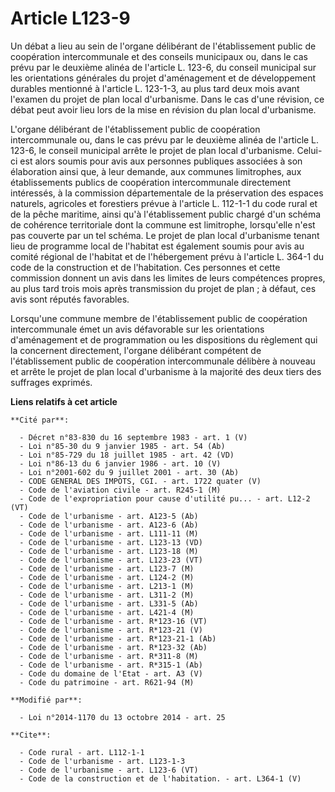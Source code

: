 # Article L123-9

Un débat a lieu au sein de l'organe délibérant de l'établissement public de coopération intercommunale et des conseils
municipaux ou, dans le cas prévu par le deuxième alinéa de l'article L. 123-6, du conseil municipal sur les orientations
générales du projet d'aménagement et de développement durables mentionné à l'article L. 123-1-3, au plus tard deux mois avant
l'examen du projet de plan local d'urbanisme. Dans le cas d'une révision, ce débat peut avoir lieu lors de la mise en
révision du plan local d'urbanisme. 

L'organe délibérant de l'établissement public de coopération intercommunale ou, dans le cas prévu par le deuxième alinéa de
l'article L. 123-6, le conseil municipal arrête le projet de plan local d'urbanisme. Celui-ci est alors soumis pour avis aux
personnes publiques associées à son élaboration ainsi que, à leur demande, aux communes limitrophes, aux établissements
publics de coopération intercommunale directement intéressés, à la commission départementale de la préservation des espaces
naturels, agricoles et forestiers prévue à l'article L. 112-1-1 du code rural et de la pêche maritime, ainsi qu'à
l'établissement public chargé d'un schéma de cohérence territoriale dont la commune est limitrophe, lorsqu'elle n'est pas
couverte par un tel schéma. Le projet de plan local d'urbanisme tenant lieu de programme local de l'habitat est également
soumis pour avis au comité régional de l'habitat et de l'hébergement prévu à l'article L. 364-1 du code de la construction et
de l'habitation. Ces personnes et cette commission donnent un avis dans les limites de leurs compétences propres, au plus
tard trois mois après transmission du projet de plan ; à défaut, ces avis sont réputés favorables. 

Lorsqu'une commune membre de l'établissement public de coopération intercommunale émet un avis défavorable sur les
orientations d'aménagement et de programmation ou les dispositions du règlement qui la concernent directement, l'organe
délibérant compétent de l'établissement public de coopération intercommunale délibère à nouveau et arrête le projet de plan
local d'urbanisme à la majorité des deux tiers des suffrages exprimés.

**Liens relatifs à cet article**

	**Cité par**:

	  - Décret n°83-830 du 16 septembre 1983 - art. 1 (V)
	  - Loi n°85-30 du 9 janvier 1985 - art. 54 (Ab)
	  - Loi n°85-729 du 18 juillet 1985 - art. 42 (VD)
	  - Loi n°86-13 du 6 janvier 1986 - art. 10 (V)
	  - Loi n°2001-602 du 9 juillet 2001 - art. 30 (Ab)
	  - CODE GENERAL DES IMPOTS, CGI. - art. 1722 quater (V)
	  - Code de l'aviation civile - art. R245-1 (M)
	  - Code de l'expropriation pour cause d'utilité pu... - art. L12-2 (VT)
	  - Code de l'urbanisme - art. A123-5 (Ab)
	  - Code de l'urbanisme - art. A123-6 (Ab)
	  - Code de l'urbanisme - art. L111-11 (M)
	  - Code de l'urbanisme - art. L123-13 (VD)
	  - Code de l'urbanisme - art. L123-18 (M)
	  - Code de l'urbanisme - art. L123-23 (VT)
	  - Code de l'urbanisme - art. L123-7 (M)
	  - Code de l'urbanisme - art. L124-2 (M)
	  - Code de l'urbanisme - art. L213-1 (M)
	  - Code de l'urbanisme - art. L311-2 (M)
	  - Code de l'urbanisme - art. L331-5 (Ab)
	  - Code de l'urbanisme - art. L421-4 (M)
	  - Code de l'urbanisme - art. R*123-16 (VT)
	  - Code de l'urbanisme - art. R*123-21 (V)
	  - Code de l'urbanisme - art. R*123-21-1 (Ab)
	  - Code de l'urbanisme - art. R*123-32 (Ab)
	  - Code de l'urbanisme - art. R*311-8 (M)
	  - Code de l'urbanisme - art. R*315-1 (Ab)
	  - Code du domaine de l'Etat - art. A3 (V)
	  - Code du patrimoine - art. R621-94 (M)

	**Modifié par**:

	  - Loi n°2014-1170 du 13 octobre 2014 - art. 25

	**Cite**:

	  - Code rural - art. L112-1-1
	  - Code de l'urbanisme - art. L123-1-3
	  - Code de l'urbanisme - art. L123-6 (VT)
	  - Code de la construction et de l'habitation. - art. L364-1 (V)
